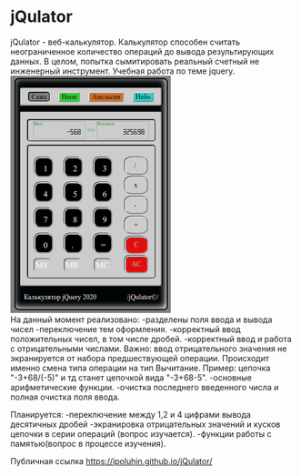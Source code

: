 # jQulator

jQulator - веб-калькулятор. Калькулятор способен считать неограниченное количество операций до вывода результирующих данных. В целом, попытка сымитировать реальный счетный не инженерный инструмент. Учебная работа по теме jquery.
<a href="https://ipoluhin.github.io/jQulator/"><img src="./img/theme_in_out1.png" alt="jqulator-img" /></a><br>
На данный момент реализовано:
-разделены поля ввода и вывода чисел
-переключение тем оформления.
-корректный ввод положительных чисел, в том числе дробей.
-корректный ввод и работа с отрицательными числами. Важно: ввод отрицательного значения не экранируется от набора предшествующей операции. Происходит именно смена типа операции на тип Вычитание. Пример: цепочка "-3+68/(-5)" и тд станет цепочкой вида "-3+68-5".
-основные арифметические функции.
-очистка последнего введенного числа и полная очистка поля ввода.

Планируется:
-переключение между 1,2 и 4 цифрами вывода десятичных дробей
-экранировка отрицательных значений и кусков цепочки в серии операций (вопрос изучается).
-функции работы с памятью(вопрос в процессе изучения).

Публичная ссылка <https://ipoluhin.github.io/jQulator/>
